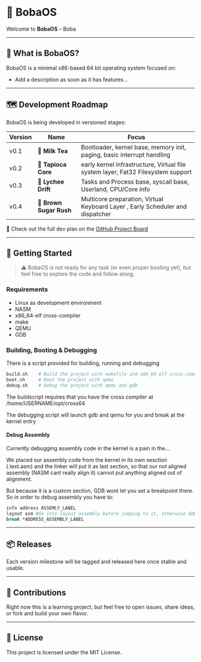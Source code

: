 # 🧋 BobaOS

Welcome to **BobaOS** – Boba

---

## 🔧 What is BobaOS?

BobaOS is a minimal x86-based 64 bit operating system focused on:

- Add a description as soon as it has features...

---

## 🗺️ Development Roadmap

BobaOS is being developed in versioned stages:

| Version | Name             | Focus                                           |
|---------|------------------|--------------------------------------------------|
| v0.1    | 🧋  **Milk Tea**     | Bootloader, kernel base, memory init, paging, basic interrupt handling |
| v0.2    | 🧱 **Tapioca Core** | early kernel infrastructure, Virtual file system layer, Fat32 Filesystem support |
| v0.3    | 🍒 **Lychee Drift** | Tasks and Process base, syscall base, Userland, CPU/Core info |
| v0.4   | 🍬 **Brown Sugar Rush** | Multicore preparation, Virtual Keyboard Layer , Early Scheduler and dispatcher |

📌 Check out the full dev plan on the [GitHub Project Board](https://github.com/users/Waaal/projects/1/views/1)

---

## 🚀 Getting Started

> ⚠️ BobaOS is not ready for any task (or even proper booting yet), but feel free to explore the code and follow along.

### Requirements

- Linux as development environment
- NASM
- x86_64-elf cross-compiler
- make
- QEMU
- GDB

### Building, Booting & Debugging
There is a script provided for building, running and debugging


```bash
build.sh    # Build the project with makefile and x86_64 elf cross-compiler
boot.sh     # Boot the project with qemu
debug.sh    # Debug the project with qemu and gdb
```


The buildscript requires that you have the cross compiler at /home/USERNAME/opt/cross64


The debugging script will launch gdb and qemu for you and break at the kernel entry


#### Debug Assembly
Currently debugging assembly code in the kernel is a pain in the...


We placed our assembly code from the kernel in its own sesction (.text.asm) and the linker will put it as last section, so that our not aligned assembly (NASM cant really align it) cannot put anything aligned out of alignment.


But because it is a custom section, GDB wont let you set a breakpoint there.
So in order to debug assembly you have to:
```bash
info address ASSEMLY_LABEL
layout asm #Go into layout assembly before jumping to it, otherwise GDB will bug out
break *ADDRESS_ASSEMBLY_LABEL
```

---

## 📦 Releases

Each version milestone will be tagged and released here once stable and usable. 

---

## 🤝 Contributions

Right now this is a learning project, but feel free to open issues, share ideas, or fork and build your own flavor.

---


## 📜 License

This project is licensed under the MIT License.
